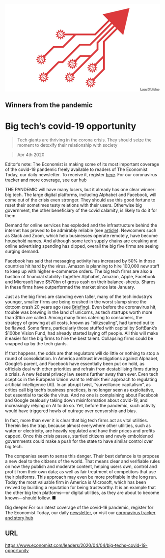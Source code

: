 ![](./images/20200404_LDD002_0.jpg)

## Winners from the pandemic

# Big tech’s covid-19 opportunity

> Tech giants are thriving in the corona crisis. They should seize the moment to detoxify their relationship with society

> Apr 4th 2020

Editor’s note: The Economist is making some of its most important coverage of the covid-19 pandemic freely available to readers of The Economist Today, our daily newsletter. To receive it, register [here](https://www.economist.com//newslettersignup). For our coronavirus tracker and more coverage, see our [hub](https://www.economist.com//coronavirus)

THE PANDEMIC will have many losers, but it already has one clear winner: big tech. The large digital platforms, including Alphabet and Facebook, will come out of the crisis even stronger. They should use this good fortune to reset their sometimes testy relations with their users. Otherwise big government, the other beneficiary of the covid calamity, is likely to do it for them.

Demand for online services has exploded and the infrastructure behind the internet has proved to be admirably reliable (see [article](https://www.economist.com//science-and-technology/2020/04/03/can-mobile-networks-handle-becoming-stay-at-home-networks)). Newcomers such as Slack and Zoom, which help businesses operate remotely, have become household names. And although some tech supply chains are creaking and online advertising spending has dipped, overall the big five firms are seeing surging demand.

Facebook has said that messaging activity has increased by 50% in those countries hit hard by the virus. Amazon is planning to hire 100,000 new staff to keep up with higher e-commerce orders. The big tech firms are also a bastion of financial stability: together Alphabet, Amazon, Apple, Facebook and Microsoft have $570bn of gross cash on their balance-sheets. Shares in these firms have outperformed the market since late January.

Just as the big firms are standing even taller, many of the tech industry’s younger, smaller firms are being crushed in the worst slump since the dotcom crash 20 years ago (see [Briefing](https://www.economist.com//briefing/2020/04/04/technology-startups-are-headed-for-a-fall)). Even before the coronavirus hit, trouble was brewing in the land of unicorns, as tech startups worth more than $1bn are called. Among many firms catering to consumers, the strategy of growing at all costs, known as “blitzscaling”, had turned out to be flawed. Some firms, particularly those stuffed with capital by SoftBank’s $100bn Vision Fund, had already started laying off people. All this will make it easier for the big firms to hire the best talent. Collapsing firms could be snapped up by the tech giants.

If that happens, the odds are that regulators will do little or nothing to stop a round of consolidation. In America antitrust investigations against Alphabet, Google’s parent, and Facebook have essentially been put on hold, as officials deal with other priorities and refrain from destabilising firms during a crisis. A new federal privacy law seems further away than ever. Even tech sceptics in the European Union want to rethink their approach to regulating artificial intelligence (AI). In an abrupt twist, “surveillance capitalism”, as critics call big tech’s business practices, is no longer seen as exploitative, but essential to tackle the virus. And no one is complaining about Facebook and Google zealously taking down misinformation about covid-19, and increasingly relying on AI to do so. Yet, before the pandemic, such activity would have triggered howls of outrage over censorship and bias.

In fact, more than ever it is clear that big tech firms act as vital utilities. Therein lies the trap, because almost everywhere other utilities, such as water or electricity, are heavily regulated and have their prices and profits capped. Once this crisis passes, startled citizens and newly emboldened governments could make a push for the state to have similar control over big tech.

The companies seem to sense this danger. Their best defence is to propose a new deal to the citizens of the world. That means clear and verifiable rules on how they publish and moderate content, helping users own, control and profit from their own data; as well as fair treatment of competitors that use their platforms. This approach may even be more profitable in the long run. Today the most valuable firm in America is Microsoft, which has been revived by building a reputation for being trustworthy. It is an example that the other big tech platforms—or digital utilities, as they are about to become known—should follow. ■

Dig deeper:For our latest coverage of the covid-19 pandemic, register for The Economist Today, our daily [newsletter](https://www.economist.com//newslettersignup), or visit our [coronavirus tracker and story hub](https://www.economist.com//coronavirus)

## URL

https://www.economist.com/leaders/2020/04/04/big-techs-covid-19-opportunity

